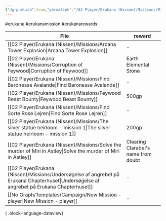 ```yaml
---
{"dg-publish":true,"permalink":"/02 Player/Erukana (Nissen)/Missions/Mission rewards/"}
---
```


#erukana #erukanamission #erukanarewards 

| File                                                                                                                                          | reward                              |
| --------------------------------------------------------------------------------------------------------------------------------------------- | ----------------------------------- |
| [[02 Player/Erukana (Nissen)/Missions/Arcana Tower Explosion\|Arcana Tower Explosion]]                                                     | \-                                  |
| [[02 Player/Erukana (Nissen)/Missions/Corruption of Feywood\|Corruption of Feywood]]                                                       | Earth Elemental Stone               |
| [[02 Player/Erukana (Nissen)/Missions/Find Baronesse Avalande\|Find Baronesse Avalande]]                                                   | \-                                  |
| [[02 Player/Erukana (Nissen)/Missions/Feywood Beast Bounty\|Feywood Beast Bounty]]                                                         | 500gp                               |
| [[02 Player/Erukana (Nissen)/Missions/Find Sorte Rose Lejren\|Find Sorte Rose Lejren]]                                                     | \-                                  |
| [[02 Player/Erukana (Nissen)/Missions/The silver statue heirloom - mission 1\|The silver statue heirloom - mission 1]]                     | 200gp                               |
| [[02 Player/Erukana (Nissen)/Missions/Solve the murder of Miri in Astley\|Solve the murder of Miri in Astley]]                             | Clearing Clarabel's name from doubt |
| [[02 Player/Erukana (Nissen)/Missions/Undersøgelse af angrebet på Erukana Chapterhuset\|Undersøgelse af angrebet på Erukana Chapterhuset]] | \-                                  |
| [[No Graph/Templates/Campaign/New Mission - player\|New Mission - player]]                                                                 | \-                                  |

{ .block-language-dataview}
